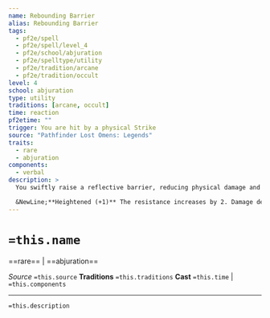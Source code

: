 ```yaml
---
name: Rebounding Barrier
alias: Rebounding Barrier
tags:
  - pf2e/spell
  - pf2e/spell/level_4
  - pf2e/school/abjuration
  - pf2e/spelltype/utility
  - pf2e/tradition/arcane
  - pf2e/tradition/occult
level: 4
school: abjuration
type: utility
traditions: [arcane, occult]
time: reaction
pf2etime: ""
trigger: You are hit by a physical Strike
source: "Pathfinder Lost Omens: Legends"
traits:
  - rare
  - abjuration
components:
  - verbal
description: >
  You swiftly raise a reflective barrier, reducing physical damage and rebounding it onto your attacker. You gain resistance 10 against one physical damage type the triggering attack deals. Your attacker takes 5 damage of the same type.

  &NewLine;**Heightened (+1)** The resistance increases by 2. Damage dealt to your attacker increases by 1.
---
```

# `=this.name`
==rare== | ==abjuration==

*Source* `=this.source`
**Traditions** `=this.traditions`
**Cast** `=this.time` | `=this.components`

***
`=this.description`